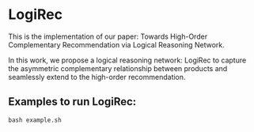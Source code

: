 # LogiRec


This is the implementation of our paper: Towards High-Order Complementary Recommendation via Logical Reasoning Network.

In this work, we propose a logical reasoning network: LogiRec to capture the asymmetric complementary relationship between products and seamlessly extend to the high-order recommendation.


## Examples to run LogiRec:

	bash example.sh



